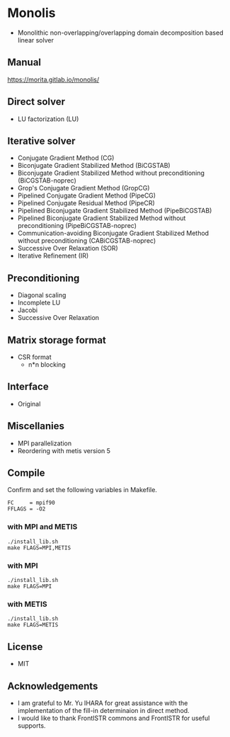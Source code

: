 # Monolis

- Monolithic non-overlapping/overlapping domain decomposition based linear solver

## Manual

https://morita.gitlab.io/monolis/

## Direct solver

- LU factorization (LU)

## Iterative solver

- Conjugate Gradient Method (CG)
- Biconjugate Gradient Stabilized Method (BiCGSTAB)
- Biconjugate Gradient Stabilized Method without preconditioning (BiCGSTAB-noprec)
- Grop's Conjugate Gradient Method (GropCG)
- Pipelined Conjugate Gradient Method (PipeCG)
- Pipelined Conjugate Residual Method (PipeCR)
- Pipelined Biconjugate Gradient Stabilized Method (PipeBiCGSTAB)
- Pipelined Biconjugate Gradient Stabilized Method without preconditioning (PipeBiCGSTAB-noprec)
- Communication-avoiding Biconjugate Gradient Stabilized Method without preconditioning (CABiCGSTAB-noprec)
- Successive Over Relaxation (SOR)
- Iterative Refinement (IR)

## Preconditioning

- Diagonal scaling
- Incomplete LU
- Jacobi
- Successive Over Relaxation

## Matrix storage format

- CSR format
    - n\*n blocking

## Interface

- Original

## Miscellanies

- MPI parallelization
- Reordering with metis version 5

## Compile

Confirm and set the following variables in Makefile.

```
FC     = mpif90
FFLAGS = -O2
```

### with MPI and METIS

```
./install_lib.sh
make FLAGS=MPI,METIS
```

### with MPI

```
./install_lib.sh
make FLAGS=MPI
```

### with METIS

```
./install_lib.sh
make FLAGS=METIS
```

## License

- MIT

## Acknowledgements

- I am grateful to Mr. Yu IHARA for great assistance with the implementation of the fill-in determinaion in direct method.
- I would like to thank FrontISTR commons and FrontISTR for useful supports.

